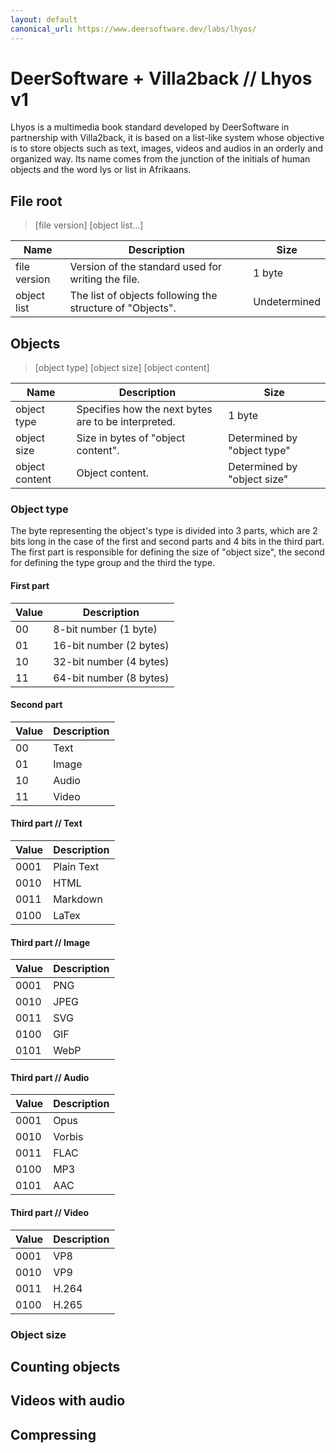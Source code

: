 ```yaml
---
layout: default
canonical_url: https://www.deersoftware.dev/labs/lhyos/
---
```


# DeerSoftware + Villa2back // Lhyos v1

Lhyos is a multimedia book standard developed by DeerSoftware in partnership
with Villa2back, it is based on a list-like system whose objective is to store
objects such as text, images, videos and audios in an orderly and organized way.
Its name comes from the junction of the initials of human objects and the word
lys or list in Afrikaans.

## File root

> [file version] [object list...]

| Name         | Description                                               | Size         |
| ------------ | --------------------------------------------------------- | ------------ |
| file version | Version of the standard used for writing the file.        | 1 byte       |
| object list  | The list of objects following the structure of "Objects". | Undetermined |

## Objects

> [object type] [object size] [object content]

| Name           | Description                                         | Size                        |
| -------------- | --------------------------------------------------- | --------------------------- |
| object type    | Specifies how the next bytes are to be interpreted. | 1 byte                      |
| object size    | Size in bytes of "object content".                  | Determined by "object type" |
| object content | Object content.                                     | Determined by "object size" |

### Object type

The byte representing the object's type is divided into 3 parts, which are
2 bits long in the case of the first and second parts and 4 bits in the
third part. The first part is responsible for defining the size of
"object size", the second for defining the type group and the third the type.

#### First part

| Value | Description             |
| ----- | ----------------------- |
| 00    | 8-bit number (1 byte)   |
| 01    | 16-bit number (2 bytes) |
| 10    | 32-bit number (4 bytes) |
| 11    | 64-bit number (8 bytes) |

#### Second part

| Value | Description |
| ----- | ----------- |
| 00    | Text        |
| 01    | Image       |
| 10    | Audio       |
| 11    | Video       |

#### Third part // Text

| Value | Description |
| ----- | ----------- |
| 0001  | Plain Text  |
| 0010  | HTML        |
| 0011  | Markdown    |
| 0100  | LaTex       |

#### Third part // Image

| Value | Description |
| ----- | ----------- |
| 0001  | PNG         |
| 0010  | JPEG        |
| 0011  | SVG         |
| 0100  | GIF         |
| 0101  | WebP        |

#### Third part // Audio

| Value | Description |
| ----- | ----------- |
| 0001  | Opus        |
| 0010  | Vorbis      |
| 0011  | FLAC        |
| 0100  | MP3         |
| 0101  | AAC         |

#### Third part // Video

| Value | Description |
| ----- | ----------- |
| 0001  | VP8         |
| 0010  | VP9         |
| 0011  | H.264       |
| 0100  | H.265       |

### Object size

## Counting objects

## Videos with audio

## Compressing

